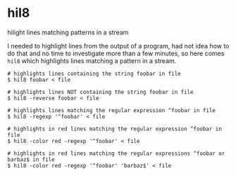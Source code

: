# hil8
hilight lines matching patterns in a stream

I needed to highlight lines from the output of a program,
had not idea how to do that and no time to investigate more than a few minutes,
so here comes `hil8` which highlights lines matching a pattern in a stream.

```
# highlights lines containing the string foobar in file
$ hil8 foobar < file
```

```
# highlights lines NOT containing the string foobar in file
$ hil8 -reverse foobar < file
```

```
# highlights lines matching the regular expression ^foobar in file
$ hil8 -regexp '^foobar' < file
```

```
# highlights in red lines matching the regular expression ^foobar in file
$ hil8 -color red -regexp '^foobar' < file
```

```
# highlights in red lines matching the regular expressions ^foobar or barbaz$ in file
$ hil8 -color red -regexp '^foobar' 'barbaz$' < file
```
